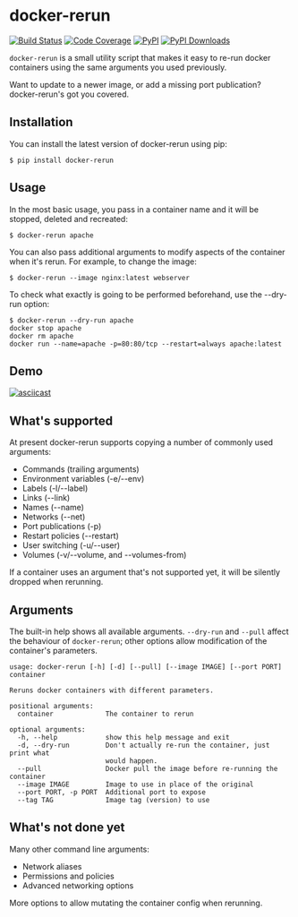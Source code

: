 docker-rerun
===============================================================================

[![Build Status](https://semaphoreci.com/api/v1/csmith/docker-rerun/branches/master/shields_badge.svg)](https://semaphoreci.com/csmith/docker-rerun)
[![Code Coverage](https://coveralls.io/repos/github/csmith/docker-rerun/badge.svg)](https://coveralls.io/github/csmith/docker-rerun)
[![PyPI](https://img.shields.io/pypi/v/docker-rerun.svg?maxAge=2592000)](https://pypi.python.org/pypi/docker-rerun)
[![PyPI Downloads](https://img.shields.io/pypi/dm/docker-rerun.svg)](https://pypi.python.org/pypi/docker-rerun)

`docker-rerun` is a small utility script that makes it easy to re-run docker
containers using the same arguments you used previously.

Want to update to a newer image, or add a missing port publication?
docker-rerun's got you covered.

## Installation

You can install the latest version of docker-rerun using pip:

    $ pip install docker-rerun

## Usage

In the most basic usage, you pass in a container name and it will be
stopped, deleted and recreated:

    $ docker-rerun apache

You can also pass additional arguments to modify aspects of the container
when it's rerun. For example, to change the image:

    $ docker-rerun --image nginx:latest webserver

To check what exactly is going to be performed beforehand, use the --dry-run
option:

    $ docker-rerun --dry-run apache
    docker stop apache
    docker rm apache
    docker run --name=apache -p=80:80/tcp --restart=always apache:latest

## Demo

[![asciicast](https://asciinema.org/a/80782.png)](https://asciinema.org/a/80782?speed=2.5&autoplay=1)

## What's supported

At present docker-rerun supports copying a number of commonly used arguments:

 * Commands (trailing arguments)
 * Environment variables (-e/--env)
 * Labels (-l/--label)
 * Links (--link)
 * Names (--name)
 * Networks (--net)
 * Port publications (-p)
 * Restart policies (--restart)
 * User switching (-u/--user)
 * Volumes (-v/--volume, and --volumes-from)

If a container uses an argument that's not supported yet, it will be silently
dropped when rerunning.

## Arguments

The built-in help shows all available arguments. `--dry-run` and `--pull`
affect the behaviour of `docker-rerun`; other options allow modification
of the container's parameters.

    usage: docker-rerun [-h] [-d] [--pull] [--image IMAGE] [--port PORT] container
    
    Reruns docker containers with different parameters.
    
    positional arguments:
      container             The container to rerun
    
    optional arguments:
      -h, --help            show this help message and exit
      -d, --dry-run         Don't actually re-run the container, just print what
                            would happen.
      --pull                Docker pull the image before re-running the container
      --image IMAGE         Image to use in place of the original
      --port PORT, -p PORT  Additional port to expose
      --tag TAG             Image tag (version) to use

## What's not done yet

Many other command line arguments:

 * Network aliases
 * Permissions and policies
 * Advanced networking options

More options to allow mutating the container config when rerunning.


